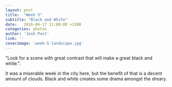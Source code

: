```yaml
---
layout: post
title:  "Week 5"
subtitle: "Black and White"
date:   2016-04-17 11:00:00 +1300
categories: photos
author: 'Josh Post'
link: ''
coverimage: 'week-5-landscape.jpg'
---
```


"Look for a scene with great contrast that will make a great black and white.".

It was a miserable week in the city here, but the benefit of that is a decent amount of clouds. Black and white creates some drama amongst the dreary.
